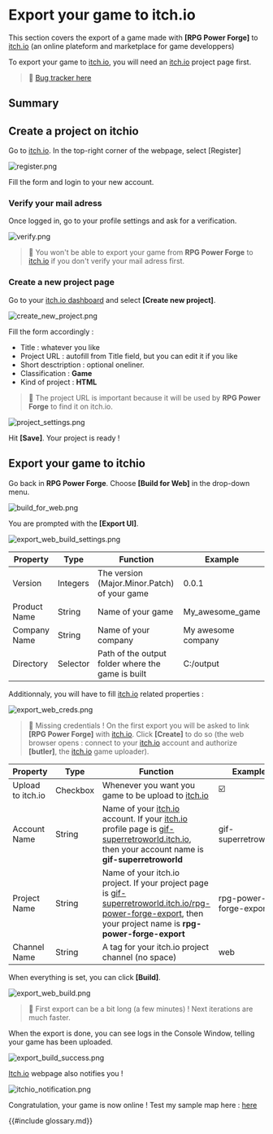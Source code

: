 # Export your game to itch.io

This section covers the export of a game made with **[RPG Power Forge]** to [itch.io](https://itch.io) (an online plateform and marketplace for game developpers)

To export your game to [itch.io](https://itch.io), you will need an [itch.io](https://itch.io) project page first.

> 🐞 [Bug tracker here](https://trello.com/b/PIzgsYov/rpg-power-forge-road-map)

## Summary

## Create a project on itchio

Go to [itch.io](https://itch.io). In the top-right corner of the webpage, select [Register]

![register.png](./../media/export_itchio/register.png)

Fill the form and login to your new account.

### Verify your mail adress

Once logged in, go to your profile settings and ask for a verification.

![verify.png](./../media/export_itchio/verify.png)

> 🐲 You won't be able to export your game from **RPG Power Forge** to [itch.io](https://itch.io) if you don't verify your mail adress first.

### Create a new project page

Go to your [itch.io dashboard](https://itch.io/dashboard) and select **[Create new project]**.

![create_new_project.png](./../media/export_itchio/create_new_project.png)

Fill the form accordingly :
* Title : whatever you like
* Project URL : autofill from Title field, but you can edit it if you like
* Short desctription : optional oneliner.
* Classification : **Game**
* Kind of project : **HTML**

> 🐲 The project URL is important because it will be used by **RPG Power Forge** to find it on itch.io.

![project_settings.png](./../media/export_itchio/project_settings.png)

Hit **[Save]**. Your project is ready !

## Export your game to itchio

Go back in **RPG Power Forge**. Choose **[Build for Web]** in the drop-down menu.

![build_for_web.png](./../media/export_itchio/build_for_web.png)

You are prompted with the **[Export UI]**.

![export_web_build_settings.png](./../media/export_itchio/export_web_build_settings.png)

Property|Type|Function|Example
--------|--------|--------|--------
Version|Integers|The version (Major.Minor.Patch) of your game | 0.0.1
Product Name|String|Name of your game| My_awesome_game
Company Name|String|Name of your company| My awesome company
Directory|Selector|Path of the output folder where the game is built| C:/output


Additionnaly, you will have to fill [itch.io](https://itch.io) related properties :

![export_web_creds.png](./../media/export_itchio/export_web_creds.png)

> 🐲 Missing credentials ! On the first export you will be asked to link **[RPG Power Forge]** with [itch.io](https://itch.io). Click **[Create]** to do so (the web browser opens : connect to your [itch.io](https://itch.io) account and authorize **[butler]**, the [itch.io](https://itch.io) game uploader).


Property|Type|Function|Example
--------|--------|--------|--------
Upload to itch.io|Checkbox|Whenever you want you game to be upload to [itch.io](https://itch.io)| ☑️
Account Name|String|Name of your [itch.io](https://itch.io) account. If your [itch.io](https://itch.io) profile page is [gif-superretroworld.itch.io](https://gif-superretroworld.itch.io), then your account name is **gif-superretroworld**| gif-superretroworld
Project Name|String|Name of your itch.io project. If your project page is [gif-superretroworld.itch.io/rpg-power-forge-export](https://gif-superretroworld.itch.io/rpg-power-forge-export), then your project name is **rpg-power-forge-export**| rpg-power-forge-export
Channel Name|String|A tag for your itch.io project channel (no space)| web

When everything is set, you can click **[Build]**.

![export_web_build.png](./../media/export_itchio/export_web_build.png)

> 🐲 First export can be a bit long (a few minutes) ! Next iterations are much faster.

When the export is done, you can see logs in the Console Window, telling your game has been uploaded.

![export_build_success.png](./../media/export_itchio/export_build_success.png)

[Itch.io](https://itch.io) webpage also notifies you !

![itchio_notification.png](./../media/export_itchio/itchio_notification.PNG)

Congratulation, your game is now online ! Test my sample map here : [here](https://gif-superretroworld.itch.io/rpg-power-forge-export?secret=d2TMyzQ8Ero5Kblk8OEx9WgMp0)


{{#include glossary.md}}